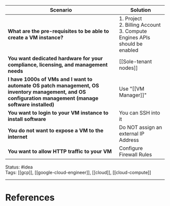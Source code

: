 | Scenario                                                                                                                                                 | Solution                                                                          |
| -------------------------------------------------------------------------------------------------------------------------------------------------------- | --------------------------------------------------------------------------------- |
| **What are the pre-requisites to be able to create a VM instance?**                                                                                      | 1. Project  <br>2. Billing Account  <br>3. Compute Engines APIs should be enabled |
| **You want dedicated hardware for your compliance, licensing, and management needs**                                                                     | [[Sole-tenant nodes]]<br>                                                         |
| **I have 1000s of VMs and I want to automate OS patch management, OS inventory management, and OS configuration management (manage software installed)** | Use "[[VM Manager]]"                                                              |
| **You want to login to your VM instance to install software**                                                                                            | You can SSH into it                                                               |
| **You do not want to expose a VM to the internet**                                                                                                       | Do NOT assign an external IP Address                                              |
| **You want to allow HTTP traffic to your VM**                                                                                                            | Configure Firewall Rules                                                          |


Status: #idea  
Tags:  [[gcp]], [[google-cloud-engineer]], [[cloud]], [[cloud-compute]]

---
# References